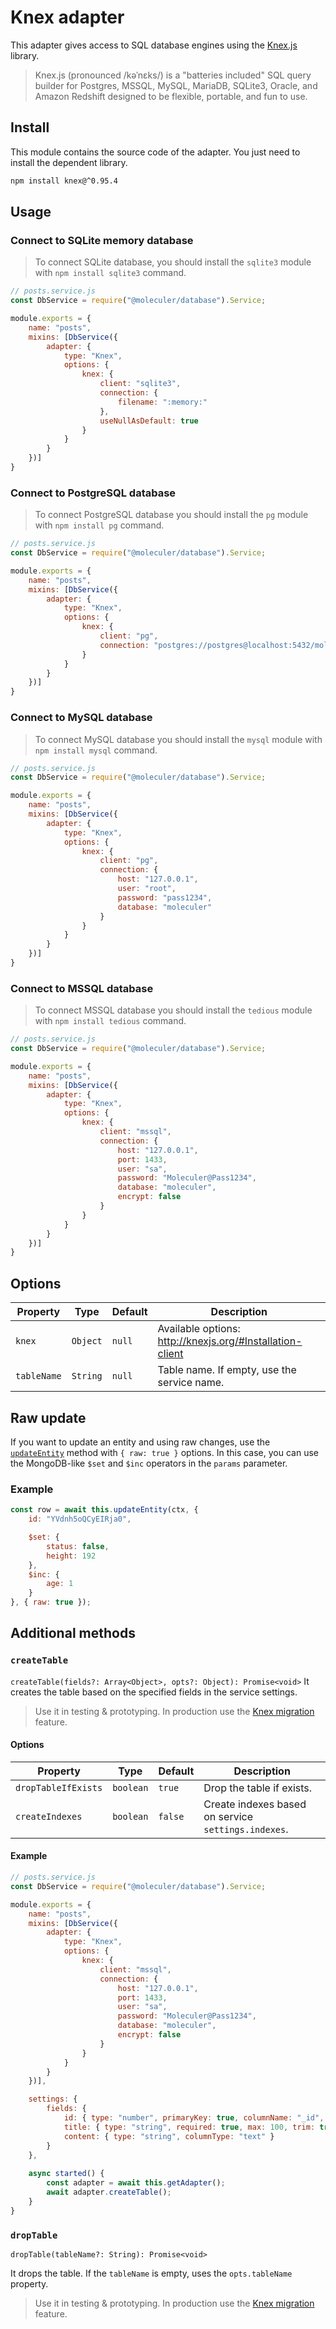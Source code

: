 # Knex adapter
This adapter gives access to SQL database engines using the [Knex.js](https://knexjs.org/) library.

> Knex.js (pronounced /kəˈnɛks/) is a "batteries included" SQL query builder for Postgres, MSSQL, MySQL, MariaDB, SQLite3, Oracle, and Amazon Redshift designed to be flexible, portable, and fun to use.

## Install
This module contains the source code of the adapter. You just need to install the dependent library.

```bash
npm install knex@^0.95.4
```

## Usage

### Connect to SQLite memory database
> To connect SQLite database, you should install the `sqlite3` module with `npm install sqlite3` command.

```js
// posts.service.js
const DbService = require("@moleculer/database").Service;

module.exports = {
    name: "posts",
    mixins: [DbService({ 
        adapter: { 
            type: "Knex",
            options: {
                knex: {
                    client: "sqlite3",
                    connection: {
                        filename: ":memory:"
                    },
                    useNullAsDefault: true
                }
            }
        }
    })]
}
```

### Connect to PostgreSQL database
> To connect PostgreSQL database you should install the `pg` module with `npm install pg` command.

```js
// posts.service.js
const DbService = require("@moleculer/database").Service;

module.exports = {
    name: "posts",
    mixins: [DbService({ 
        adapter: { 
            type: "Knex",
            options: {
                knex: {
                    client: "pg",
                    connection: "postgres://postgres@localhost:5432/moleculer"
                }
            }
        }
    })]
}
```

### Connect to MySQL database
> To connect MySQL database you should install the `mysql` module with `npm install mysql` command.

```js
// posts.service.js
const DbService = require("@moleculer/database").Service;

module.exports = {
    name: "posts",
    mixins: [DbService({ 
        adapter: { 
            type: "Knex",
            options: {
                knex: {
                    client: "pg",
                    connection: {
                        host: "127.0.0.1",
                        user: "root",
                        password: "pass1234",
                        database: "moleculer"
                    }
                }
            }
        }
    })]
}
```

### Connect to MSSQL database
> To connect MSSQL database you should install the `tedious` module with `npm install tedious` command.

```js
// posts.service.js
const DbService = require("@moleculer/database").Service;

module.exports = {
    name: "posts",
    mixins: [DbService({ 
        adapter: { 
            type: "Knex",
            options: {
                knex: {
                    client: "mssql",
                    connection: {
                        host: "127.0.0.1",
                        port: 1433,
                        user: "sa",
                        password: "Moleculer@Pass1234",
                        database: "moleculer",
                        encrypt: false
                    }
                }
            }
        }
    })]
}
```


## Options
| Property | Type | Default | Description |
| -------- | ---- | ------- | ----------- |
| `knex` | `Object` | `null` | Available options: http://knexjs.org/#Installation-client |
| `tableName` | `String` | `null` | Table name. If empty, use the service name. |

## Raw update
If you want to update an entity and using raw changes, use the [`updateEntity`](../README.md#updateentity) method with `{ raw: true }` options. In this case, you can use the MongoDB-like `$set` and `$inc` operators in the `params` parameter.

### Example
```js
const row = await this.updateEntity(ctx, {
    id: "YVdnh5oQCyEIRja0",

    $set: {
        status: false,
        height: 192
    },
    $inc: {
        age: 1
    }
}, { raw: true });
```

## Additional methods

### `createTable`
`createTable(fields?: Array<Object>, opts?: Object): Promise<void>`
It creates the table based on the specified fields in the service settings.

> Use it in testing & prototyping. In production use the [Knex migration](http://knexjs.org/#Migrations) feature.

#### Options
| Property | Type | Default | Description |
| -------- | ---- | ------- | ----------- |
| `dropTableIfExists` | `boolean` | `true` | Drop the table if exists. |
| `createIndexes` | `boolean` | `false` | Create indexes based on service `settings.indexes`. |


#### Example

```js
// posts.service.js
const DbService = require("@moleculer/database").Service;

module.exports = {
    name: "posts",
    mixins: [DbService({ 
        adapter: { 
            type: "Knex",
            options: {
                knex: {
                    client: "mssql",
                    connection: {
                        host: "127.0.0.1",
                        port: 1433,
                        user: "sa",
                        password: "Moleculer@Pass1234",
                        database: "moleculer",
                        encrypt: false
                    }
                }
            }
        }
    })],

    settings: {
        fields: {
            id: { type: "number", primaryKey: true, columnName: "_id", columnType: "integer" },
            title: { type: "string", required: true, max: 100, trim: true },
            content: { type: "string", columnType: "text" }
        }
    },
    
    async started() {
        const adapter = await this.getAdapter();
        await adapter.createTable();
    }
}
```

### `dropTable`
`dropTable(tableName?: String): Promise<void>`

It drops the table. If the `tableName` is empty, uses the `opts.tableName` property.

> Use it in testing & prototyping. In production use the [Knex migration](http://knexjs.org/#Migrations) feature.
